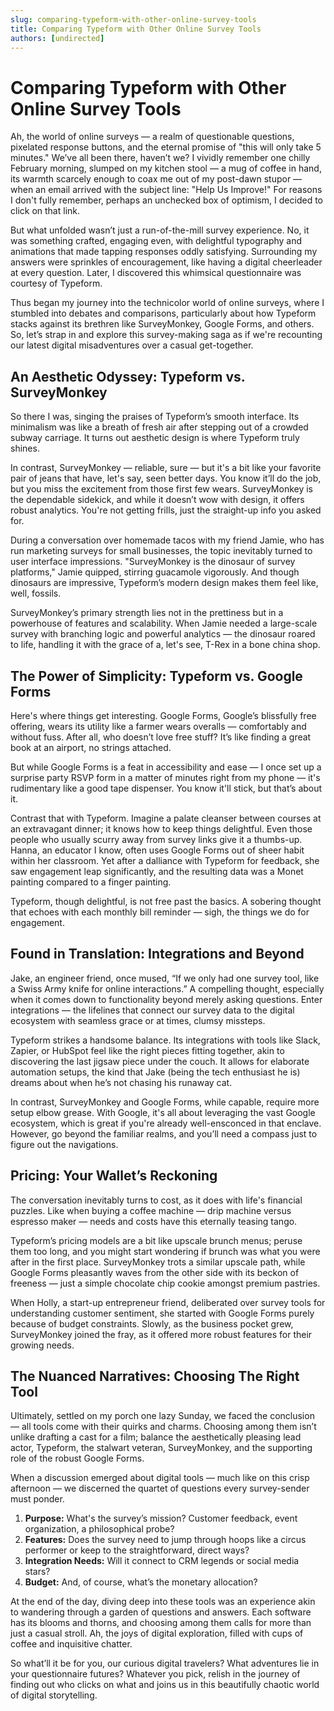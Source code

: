 ```yaml
---
slug: comparing-typeform-with-other-online-survey-tools
title: Comparing Typeform with Other Online Survey Tools
authors: [undirected]
---
```



# Comparing Typeform with Other Online Survey Tools

Ah, the world of online surveys — a realm of questionable questions, pixelated response buttons, and the eternal promise of "this will only take 5 minutes." We’ve all been there, haven’t we? I vividly remember one chilly February morning, slumped on my kitchen stool — a mug of coffee in hand, its warmth scarcely enough to coax me out of my post-dawn stupor — when an email arrived with the subject line: "Help Us Improve!" For reasons I don't fully remember, perhaps an unchecked box of optimism, I decided to click on that link.

But what unfolded wasn’t just a run-of-the-mill survey experience. No, it was something crafted, engaging even, with delightful typography and animations that made tapping responses oddly satisfying. Surrounding my answers were sprinkles of encouragement, like having a digital cheerleader at every question. Later, I discovered this whimsical questionnaire was courtesy of Typeform.

Thus began my journey into the technicolor world of online surveys, where I stumbled into debates and comparisons, particularly about how Typeform stacks against its brethren like SurveyMonkey, Google Forms, and others. So, let’s strap in and explore this survey-making saga as if we're recounting our latest digital misadventures over a casual get-together.

## An Aesthetic Odyssey: Typeform vs. SurveyMonkey

So there I was, singing the praises of Typeform’s smooth interface. Its minimalism was like a breath of fresh air after stepping out of a crowded subway carriage. It turns out aesthetic design is where Typeform truly shines. 

In contrast, SurveyMonkey — reliable, sure — but it's a bit like your favorite pair of jeans that have, let's say, seen better days. You know it’ll do the job, but you miss the excitement from those first few wears. SurveyMonkey is the dependable sidekick, and while it doesn’t wow with design, it offers robust analytics. You're not getting frills, just the straight-up info you asked for.

During a conversation over homemade tacos with my friend Jamie, who has run marketing surveys for small businesses, the topic inevitably turned to user interface impressions. "SurveyMonkey is the dinosaur of survey platforms," Jamie quipped, stirring guacamole vigorously. And though dinosaurs are impressive, Typeform’s modern design makes them feel like, well, fossils.

SurveyMonkey’s primary strength lies not in the prettiness but in a powerhouse of features and scalability. When Jamie needed a large-scale survey with branching logic and powerful analytics — the dinosaur roared to life, handling it with the grace of a, let's see, T-Rex in a bone china shop.

## The Power of Simplicity: Typeform vs. Google Forms

Here's where things get interesting. Google Forms, Google’s blissfully free offering, wears its utility like a farmer wears overalls — comfortably and without fuss. After all, who doesn’t love free stuff? It’s like finding a great book at an airport, no strings attached.

But while Google Forms is a feat in accessibility and ease — I once set up a surprise party RSVP form in a matter of minutes right from my phone — it's rudimentary like a good tape dispenser. You know it'll stick, but that’s about it.

Contrast that with Typeform. Imagine a palate cleanser between courses at an extravagant dinner; it knows how to keep things delightful. Even those people who usually scurry away from survey links give it a thumbs-up. Hanna, an educator I know, often uses Google Forms out of sheer habit within her classroom. Yet after a dalliance with Typeform for feedback, she saw engagement leap significantly, and the resulting data was a Monet painting compared to a finger painting.

Typeform, though delightful, is not free past the basics. A sobering thought that echoes with each monthly bill reminder — sigh, the things we do for engagement.

## Found in Translation: Integrations and Beyond

Jake, an engineer friend, once mused, “If we only had one survey tool, like a Swiss Army knife for online interactions.” A compelling thought, especially when it comes down to functionality beyond merely asking questions. Enter integrations — the lifelines that connect our survey data to the digital ecosystem with seamless grace or at times, clumsy missteps.

Typeform strikes a handsome balance. Its integrations with tools like Slack, Zapier, or HubSpot feel like the right pieces fitting together, akin to discovering the last jigsaw piece under the couch. It allows for elaborate automation setups, the kind that Jake (being the tech enthusiast he is) dreams about when he’s not chasing his runaway cat.

In contrast, SurveyMonkey and Google Forms, while capable, require more setup elbow grease. With Google, it's all about leveraging the vast Google ecosystem, which is great if you're already well-ensconced in that enclave. However, go beyond the familiar realms, and you’ll need a compass just to figure out the navigations.

## Pricing: Your Wallet’s Reckoning

The conversation inevitably turns to cost, as it does with life's financial puzzles. Like when buying a coffee machine — drip machine versus espresso maker — needs and costs have this eternally teasing tango.

Typeform’s pricing models are a bit like upscale brunch menus; peruse them too long, and you might start wondering if brunch was what you were after in the first place. SurveyMonkey trots a similar upscale path, while Google Forms pleasantly waves from the other side with its beckon of freeness — just a simple chocolate chip cookie amongst premium pastries.

When Holly, a start-up entrepreneur friend, deliberated over survey tools for understanding customer sentiment, she started with Google Forms purely because of budget constraints. Slowly, as the business pocket grew, SurveyMonkey joined the fray, as it offered more robust features for their growing needs.

## The Nuanced Narratives: Choosing The Right Tool

Ultimately, settled on my porch one lazy Sunday, we faced the conclusion — all tools come with their quirks and charms. Choosing among them isn’t unlike drafting a cast for a film; balance the aesthetically pleasing lead actor, Typeform, the stalwart veteran, SurveyMonkey, and the supporting role of the robust Google Forms.

When a discussion emerged about digital tools — much like on this crisp afternoon — we discerned the quartet of questions every survey-sender must ponder. 

1. **Purpose:** What's the survey’s mission? Customer feedback, event organization, a philosophical probe?
2. **Features:** Does the survey need to jump through hoops like a circus performer or keep to the straightforward, direct ways?
3. **Integration Needs:** Will it connect to CRM legends or social media stars?
4. **Budget:** And, of course, what’s the monetary allocation?

At the end of the day, diving deep into these tools was an experience akin to wandering through a garden of questions and answers. Each software has its blooms and thorns, and choosing among them calls for more than just a casual stroll. Ah, the joys of digital exploration, filled with cups of coffee and inquisitive chatter.

So what’ll it be for you, our curious digital travelers? What adventures lie in your questionnaire futures? Whatever you pick, relish in the journey of finding out who clicks on what and joins us in this beautifully chaotic world of digital storytelling.